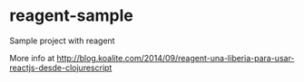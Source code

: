 reagent-sample
==============

Sample project with reagent

More info at http://blog.koalite.com/2014/09/reagent-una-liberia-para-usar-reactjs-desde-clojurescript
